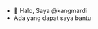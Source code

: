 - 👋 Halo, Saya @kangmardi
- Ada yang dapat saya bantu


<!---
kangmardi/kangmardi is a ✨ special ✨ repository because its `README.md` (this file) appears on your GitHub profile.
You can click the Preview link to take a look at your changes.
--->

